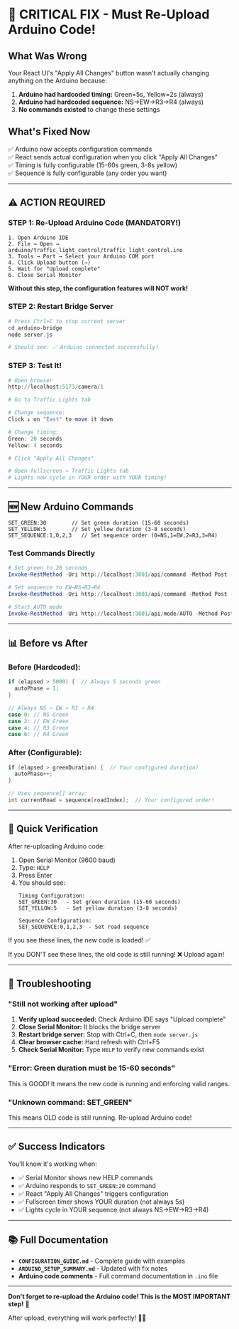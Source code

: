 # 🚨 CRITICAL FIX - Must Re-Upload Arduino Code!

## What Was Wrong

Your React UI's "Apply All Changes" button wasn't actually changing anything on the Arduino because:

1. **Arduino had hardcoded timing:** Green=5s, Yellow=2s (always)
2. **Arduino had hardcoded sequence:** NS→EW→R3→R4 (always)
3. **No commands existed** to change these settings

## What's Fixed Now

✅ Arduino now accepts configuration commands  
✅ React sends actual configuration when you click "Apply All Changes"  
✅ Timing is fully configurable (15-60s green, 3-8s yellow)  
✅ Sequence is fully configurable (any order you want)  

---

## ⚠️ ACTION REQUIRED

### STEP 1: Re-Upload Arduino Code (MANDATORY!)

```
1. Open Arduino IDE
2. File → Open → arduino/traffic_light_control/traffic_light_control.ino
3. Tools → Port → Select your Arduino COM port
4. Click Upload button (→)
5. Wait for "Upload complete"
6. Close Serial Monitor
```

**Without this step, the configuration features will NOT work!**

### STEP 2: Restart Bridge Server

```powershell
# Press Ctrl+C to stop current server
cd arduino-bridge
node server.js

# Should see: ✅ Arduino connected successfully!
```

### STEP 3: Test It!

```powershell
# Open browser
http://localhost:5173/camera/1

# Go to Traffic Lights tab

# Change sequence:
Click ↓ on "East" to move it down

# Change timing:
Green: 20 seconds
Yellow: 4 seconds

# Click "Apply All Changes"

# Open fullscreen → Traffic Lights tab
# Lights now cycle in YOUR order with YOUR timing!
```

---

## 🆕 New Arduino Commands

```arduino
SET_GREEN:30        // Set green duration (15-60 seconds)
SET_YELLOW:5        // Set yellow duration (3-8 seconds)
SET_SEQUENCE:1,0,2,3   // Set sequence order (0=NS,1=EW,2=R3,3=R4)
```

### Test Commands Directly

```powershell
# Set green to 20 seconds
Invoke-RestMethod -Uri http://localhost:3001/api/command -Method Post -Body '{"command":"SET_GREEN:20"}' -ContentType "application/json"

# Set sequence to EW→NS→R3→R4
Invoke-RestMethod -Uri http://localhost:3001/api/command -Method Post -Body '{"command":"SET_SEQUENCE:1,0,2,3"}' -ContentType "application/json"

# Start AUTO mode
Invoke-RestMethod -Uri http://localhost:3001/api/mode/AUTO -Method Post
```

---

## 📊 Before vs After

### Before (Hardcoded):
```cpp
if (elapsed > 5000) {  // Always 5 seconds green
  autoPhase = 1;
}

// Always NS → EW → R3 → R4
case 0: // NS Green
case 2: // EW Green  
case 4: // R3 Green
case 6: // R4 Green
```

### After (Configurable):
```cpp
if (elapsed > greenDuration) {  // Your configured duration!
  autoPhase++;
}

// Uses sequence[] array:
int currentRoad = sequence[roadIndex];  // Your configured order!
```

---

## 🎯 Quick Verification

After re-uploading Arduino code:

1. Open Serial Monitor (9600 baud)
2. Type: `HELP`
3. Press Enter
4. You should see:
   ```
   Timing Configuration:
   SET_GREEN:30   - Set green duration (15-60 seconds)
   SET_YELLOW:5   - Set yellow duration (3-8 seconds)
   
   Sequence Configuration:
   SET_SEQUENCE:0,1,2,3  - Set road sequence
   ```

If you see these lines, the new code is loaded! ✅

If you DON'T see these lines, the old code is still running! ❌ Upload again!

---

## 🐛 Troubleshooting

### "Still not working after upload"

1. **Verify upload succeeded:** Check Arduino IDE says "Upload complete"
2. **Close Serial Monitor:** It blocks the bridge server
3. **Restart bridge server:** Stop with Ctrl+C, then `node server.js`
4. **Clear browser cache:** Hard refresh with Ctrl+F5
5. **Check Serial Monitor:** Type `HELP` to verify new commands exist

### "Error: Green duration must be 15-60 seconds"

This is GOOD! It means the new code is running and enforcing valid ranges.

### "Unknown command: SET_GREEN"

This means OLD code is still running. Re-upload Arduino code!

---

## ✅ Success Indicators

You'll know it's working when:

- ✅ Serial Monitor shows new HELP commands
- ✅ Arduino responds to `SET_GREEN:20` command
- ✅ React "Apply All Changes" triggers configuration
- ✅ Fullscreen timer shows YOUR duration (not always 5s)
- ✅ Lights cycle in YOUR sequence (not always NS→EW→R3→R4)

---

## 📚 Full Documentation

- **`CONFIGURATION_GUIDE.md`** - Complete guide with examples
- **`ARDUINO_SETUP_SUMMARY.md`** - Updated with fix notes
- **Arduino code comments** - Full command documentation in `.ino` file

---

**Don't forget to re-upload the Arduino code! This is the MOST IMPORTANT step!** 🚨

After upload, everything will work perfectly! 🎉🚦
